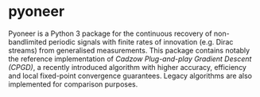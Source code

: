 # pyoneer
Pyoneer is a Python 3 package for the continuous recovery of non-bandlimited periodic signals with finite rates of innovation (e.g. Dirac streams) from generalised measurements. This package contains notably the reference implementation of *Cadzow Plug-and-play Gradient Descent (CPGD)*, a recently introduced algorithm with higher accuracy, efficiency and local fixed-point convergence guarantees. Legacy algorithms are also implemented for comparison purposes.
